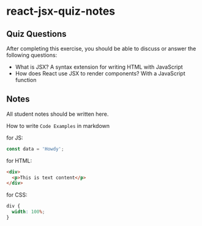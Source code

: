 # react-jsx-quiz-notes

## Quiz Questions

After completing this exercise, you should be able to discuss or answer the following questions:

- What is JSX?
  A syntax extension for writing HTML with JavaScript
- How does React use JSX to render components?
  With a JavaScript function

## Notes

All student notes should be written here.

How to write `Code Examples` in markdown

for JS:

```javascript
const data = 'Howdy';
```

for HTML:

```html
<div>
  <p>This is text content</p>
</div>
```

for CSS:

```css
div {
  width: 100%;
}
```
